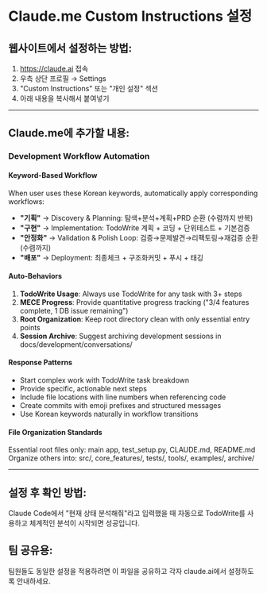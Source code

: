 # Claude.me Custom Instructions 설정

## 웹사이트에서 설정하는 방법:
1. https://claude.ai 접속
2. 우측 상단 프로필 → Settings
3. "Custom Instructions" 또는 "개인 설정" 섹션
4. 아래 내용을 복사해서 붙여넣기

---

## Claude.me에 추가할 내용:

### Development Workflow Automation

#### Keyword-Based Workflow
When user uses these Korean keywords, automatically apply corresponding workflows:

- **"기획"** → Discovery & Planning: 탐색+분석+계획+PRD 순환 (수렴까지 반복)
- **"구현"** → Implementation: TodoWrite 계획 + 코딩 + 단위테스트 + 기본검증
- **"안정화"** → Validation & Polish Loop: 검증→문제발견→리팩토링→재검증 순환 (수렴까지)
- **"배포"** → Deployment: 최종체크 + 구조화커밋 + 푸시 + 태깅

#### Auto-Behaviors
1. **TodoWrite Usage**: Always use TodoWrite for any task with 3+ steps
2. **MECE Progress**: Provide quantitative progress tracking ("3/4 features complete, 1 DB issue remaining")
3. **Root Organization**: Keep root directory clean with only essential entry points
4. **Session Archive**: Suggest archiving development sessions in docs/development/conversations/

#### Response Patterns
- Start complex work with TodoWrite task breakdown
- Provide specific, actionable next steps
- Include file locations with line numbers when referencing code  
- Create commits with emoji prefixes and structured messages
- Use Korean keywords naturally in workflow transitions

#### File Organization Standards
Essential root files only: main app, test_setup.py, CLAUDE.md, README.md
Organize others into: src/, core_features/, tests/, tools/, examples/, archive/

---

## 설정 후 확인 방법:
Claude Code에서 "현재 상태 분석해줘"라고 입력했을 때 자동으로 TodoWrite를 사용하고 체계적인 분석이 시작되면 성공입니다.

## 팀 공유용:
팀원들도 동일한 설정을 적용하려면 이 파일을 공유하고 각자 claude.ai에서 설정하도록 안내하세요.